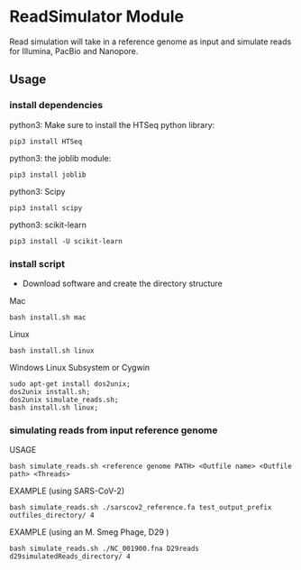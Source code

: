 # ReadSimulator Module
Read simulation will take in a reference genome as input and simulate reads for 
Illumina, PacBio and Nanopore. 


## Usage

### install dependencies

python3: Make sure to install the HTSeq python library:
```
pip3 install HTSeq
```

python3: the joblib module:
```
pip3 install joblib
```

python3: Scipy
```
pip3 install scipy
```

python3: scikit-learn
```
pip3 install -U scikit-learn
```

### install script
* Download software and create the directory structure

Mac
```
bash install.sh mac
```

Linux
```                                                                             
bash install.sh linux                                                          
```

Windows Linux Subsystem or Cygwin
```
sudo apt-get install dos2unix;
dos2unix install.sh;
dos2unix simulate_reads.sh;
bash install.sh linux;
```

### simulating reads from input reference genome

USAGE
```
bash simulate_reads.sh <reference genome PATH> <Outfile name> <Outfile path> <Threads>
```

EXAMPLE (using SARS-CoV-2)
```
bash simulate_reads.sh ./sarscov2_reference.fa test_output_prefix outfiles_directory/ 4
```

EXAMPLE (using an M. Smeg Phage, D29 )
```
bash simulate_reads.sh ./NC_001900.fna D29reads d29simulatedReads_directory/ 4
```
